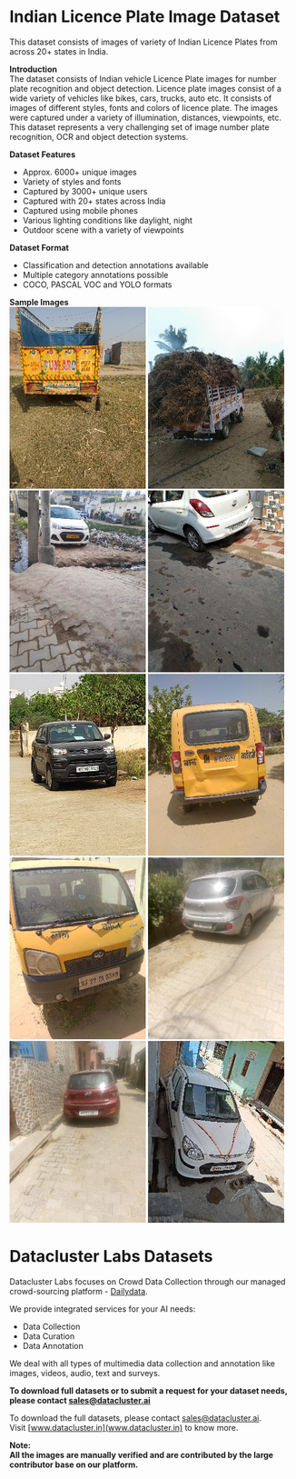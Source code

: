 # Indian Licence Plate Image Dataset   

This dataset consists of images of variety of Indian Licence Plates from across 20+ states in India.

**Introduction**    
The dataset consists of Indian vehicle Licence Plate images for number plate recognition and object detection. Licence plate images consist of a wide variety of vehicles like bikes, cars, trucks, auto etc. It consists of images of different styles, fonts and colors of licence plate. The images were captured under a variety of illumination, distances, viewpoints, etc. This dataset represents a very challenging set of image number plate recognition, OCR and object detection systems.  


**Dataset Features**  
* Approx. 6000+ unique images  
* Variety of styles and fonts
* Captured by 3000+ unique users
* Captured with 20+ states across India
* Captured using mobile phones    
* Various lighting conditions like daylight, night 
* Outdoor scene with a variety of viewpoints  

**Dataset Format**  
* Classification and detection annotations available  
* Multiple category annotations possible 
* COCO, PASCAL VOC and YOLO formats  
 

**Sample Images**  
![alt-text-2](sample_datasets/indian_licence_plate(1).jpg "title-2") ![alt-text-2](sample_datasets/indian_licence_plate(2).jpg "title-2") ![alt-text-2](sample_datasets/indian_licence_plate(3).jpg "title-2") ![alt-text-2](sample_datasets/indian_licence_plate(4).jpg "title-2") ![alt-text-2](sample_datasets/indian_licence_plate(5).jpg "title-2") ![alt-text-2](sample_datasets/indian_licence_plate(6).jpg "title-2") ![alt-text-2](sample_datasets/indian_licence_plate(7).jpg "title-2") ![alt-text-2](sample_datasets/indian_licence_plate(8).jpg "title-2") ![alt-text-2](sample_datasets/indian_licence_plate(9).jpg "title-2") ![alt-text-2](sample_datasets/indian_licence_plate(10).jpg "title-2")  



# Datacluster Labs Datasets

Datacluster Labs focuses on Crowd Data Collection through our managed crowd-sourcing platform - [Dailydata](https://play.google.com/store/apps/details?id=com.daily.data). 

We provide integrated services for your AI needs:  
* Data Collection  
* Data Curation  
* Data Annotation 

We deal with all types of multimedia data collection and annotation like images, videos, audio, text and surveys.

**To download full datasets or to submit a request for your dataset needs, please contact **sales@datacluster.ai****  

To download the full datasets, please contact [sales@datacluster.ai](sales@datacluster.ai).  
Visit [www.datacluster.in](www.datacluster.in) to know more.
    

**Note:**  
**All the images are manually verified and are contributed by the large contributor base on our platform.** 
